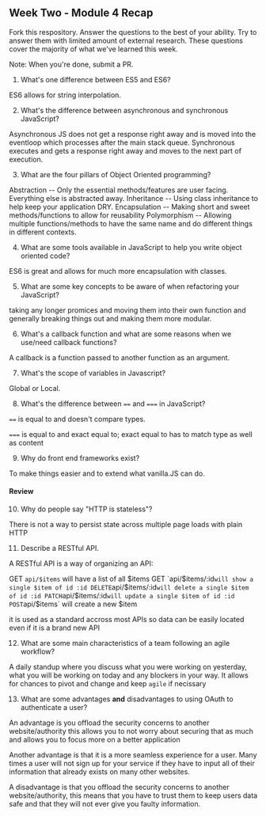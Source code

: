 ## Week Two - Module 4 Recap

Fork this respository. Answer the questions to the best of your ability. Try to answer them with limited amount of external research. These questions cover the majority of what we've learned this week. 

Note: When you're done, submit a PR. 

1. What's one difference between ES5 and ES6?


ES6 allows for string interpolation.


2. What's the difference between asynchronous and synchronous JavaScript? 


Asynchronous JS does not get a response right away and is moved into the eventloop which processes after the main stack queue. Synchronous executes and gets a response right away and moves to the next part of execution.


3. What are the four pillars of Object Oriented programming?


Abstraction -- Only the essential methods/features are user facing. Everything else is abstracted away.
Inheritance -- Using class inheritance to help keep your application DRY.
Encapsulation -- Making short and sweet methods/functions to allow for reusability
Polymorphism -- Allowing multiple functions/methods to have the same name and do different things in different contexts.


4. What are some tools available in JavaScript to help you write object oriented code?

ES6 is great and allows for much more encapsulation with classes.


5. What are some key concepts to be aware of when refactoring your JavaScript?

taking any longer promices and moving them into their own function and generally breaking things out and making them more modular.


6. What's a callback function and what are some reasons when we use/need callback functions?

A callback is a function passed to another function as an argument.


7. What's the scope of variables in Javascript?

Global or Local.


8. What's the difference between `==` and `===` in JavaScript?

`==` is equal to and doesn't compare types.

`===` is equal to and exact equal to; exact equal to has to match type as well as content

9. Why do front end frameworks exist?

To make things easier and to extend what vanilla.JS can do.


#### Review  

10. Why do people say "HTTP is stateless"?

There is not a way to persist state across multiple page loads with plain HTTP

11. Describe a RESTful API.

A RESTful API is a way of organizing an API:

GET `api/$items` will have a list of all $items
GET `api/$items/:id` will show a single $item of id :id
DELETE `api/$items/:id` will delete a single $item of id :id
PATCH `api/$items/:id` will update a single $item of id :id
POST `api/$items` will create a new $item

it is used as a standard accross most APIs so data can be easily located even if it is a brand new API

12. What are some main characteristics of a team following an agile workflow?

A daily standup where you discuss what you were working on yesterday, what you will be working on today and any blockers in your way.
It allows for chances to pivot and change and keep `agile` if necissary

13. What are some advantages **and** disadvantages to using OAuth to authenticate a user?

An advantage is you offload the security concerns to another website/authority this allows you to not worry about securing that as much and allows you to focus more on a better application

Another advantage is that it is a more seamless experience for a user. Many times a user will not sign up for your service if they have to input all of their information that already exists on many other websites.

A disadvantage is that you offload the security concerns to another website/authority, this means that you have to trust them to keep users data safe and that they will not ever give you faulty information.
